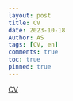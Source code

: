 ```yaml
---
layout: post
title: CV
date: 2023-10-18
Author: AS 
tags: [CV, en]
comments: true
toc: true
pinned: true
---
```


[CV](https://github.com/uless/personal/raw/master/archive/AS_CV_Jan2024.pdf/ "CV")
